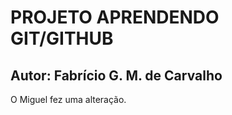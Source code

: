 # PROJETO APRENDENDO GIT/GITHUB

## Autor: Fabrício G. M. de Carvalho

O Miguel fez uma alteração.

